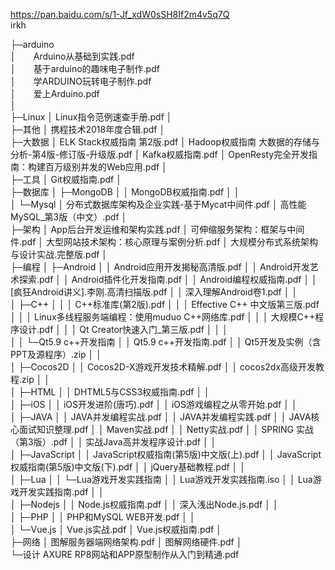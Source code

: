 https://pan.baidu.com/s/1-Jf_xdW0sSH8If2m4v5q7Q <br />
irkh

├─arduino <br />
│&ensp;&ensp;&ensp;&ensp;Arduino从基础到实践.pdf <br />
│&ensp;&ensp;&ensp;&ensp;基于arduino的趣味电子制作.pdf <br />
│&ensp;&ensp;&ensp;&ensp;学ARDUINO玩转电子制作.pdf <br />
│&ensp;&ensp;&ensp;&ensp;爱上Arduino.pdf <br />
│      
├─Linux
│      Linux指令范例速查手册.pdf
│      
├─其他
│      携程技术2018年度合辑.pdf
│      
├─大数据
│      ELK Stack权威指南  第2版.pdf
│      Hadoop权威指南 大数据的存储与分析-第4版-修订版-升级版.pdf
│      Kafka权威指南.pdf
│      OpenResty完全开发指南：构建百万级别并发的Web应用.pdf
│      
├─工具
│      Git权威指南.pdf
│      
├─数据库
│  ├─MongoDB
│  │      MongoDB权威指南.pdf
│  │      
│  └─Mysql
│          分布式数据库架构及企业实践-基于Mycat中间件.pdf
│          高性能MySQL_第3版（中文）.pdf
│          
├─架构
│      App后台开发运维和架构实践.pdf
│      可伸缩服务架构：框架与中间件.pdf
│      大型网站技术架构：核心原理与案例分析.pdf
│      大规模分布式系统架构与设计实战.完整版.pdf
│      
├─编程
│  ├─Android
│  │      Android应用开发揭秘高清版.pdf
│  │      Android开发艺术探索.pdf
│  │      Android插件化开发指南.pdf
│  │      Android编程权威指南.pdf
│  │      [疯狂Android讲义].李刚.高清扫描版.pdf
│  │      深入理解Android卷1.pdf
│  │      
│  ├─C++
│  │  │  C++标准库(第2版).pdf
│  │  │  Effective C++ 中文版第三版.pdf
│  │  │  Linux多线程服务端编程：使用muduo C++网络库.pdf
│  │  │  大规模C++程序设计.pdf
│  │  │  Qt Creator快速入门_第三版.pdf
│  │  │  
│  │  └─Qt5.9 c++开发指南
│  │          Qt5.9 c++开发指南.pdf
│  │          Qt5开发及实例（含PPT及源程序）.zip
│  │          
│  ├─Cocos2D
│  │      Cocos2D-X游戏开发技术精解.pdf
│  │      cocos2dx高级开发教程.zip
│  │      
│  ├─HTML
│  │      DHTML5与CSS3权威指南.pdf
│  │      
│  ├─iOS
│  │      iOS开发进阶(唐巧).pdf
│  │      iOS游戏编程之从零开始.pdf
│  │      
│  ├─JAVA
│  │      JAVA并发编程实战.pdf
│  │      JAVA并发编程实践.pdf
│  │      JAVA核心面试知识整理.pdf
│  │      Maven实战.pdf
│  │      Netty实战.pdf
│  │      SPRING 实战（第3版）.pdf
│  │      实战Java高并发程序设计.pdf
│  │      
│  ├─JavaScript
│  │      JavaScript权威指南(第5版)中文版(上).pdf
│  │      JavaScript权威指南(第5版)中文版(下).pdf
│  │      jQuery基础教程.pdf
│  │      
│  ├─Lua
│  │  └─Lua游戏开发实践指南
│  │          Lua游戏开发实践指南.iso
│  │          Lua游戏开发实践指南.pdf
│  │          
│  ├─Nodejs
│  │      Node.js权威指南.pdf
│  │      深入浅出Node.js.pdf
│  │      
│  ├─PHP
│  │      PHP和MySQL WEB开发.pdf
│  │      
│  └─Vue.js
│          Vue.js实战.pdf
│          Vue.js权威指南.pdf
│          
├─网络
│      图解服务器端网络架构.pdf
│      图解网络硬件.pdf
│      
└─设计
        AXURE RP8网站和APP原型制作从入门到精通.pdf
        
